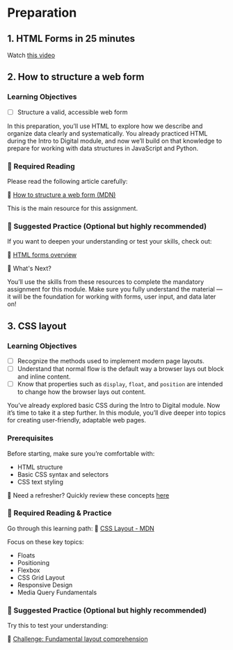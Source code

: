 # Preparation

## 1. HTML Forms in 25 minutes

Watch [this video](https://www.youtube.com/watch?v=fNcJuPIZ2WE&t=1s)

## 2. How to structure a web form

### Learning Objectives

- [ ] Structure a valid, accessible web form

In this preparation, you’ll use HTML to explore how we describe and organize data clearly and systematically.
You already practiced HTML during the Intro to Digital module, and now we’ll build on that knowledge to prepare for working with data structures in JavaScript and Python.

### 📘 Required Reading

Please read the following article carefully:

🔗 [How to structure a web form (MDN)](https://developer.mozilla.org/en-US/docs/Learn_web_development/Extensions/Forms/How_to_structure_a_web_form)

This is the main resource for this assignment.

### 🧪 Suggested Practice (Optional but highly recommended)

If you want to deepen your understanding or test your skills, check out:

🔗 [HTML forms overview](https://developer.mozilla.org/en-US/docs/Learn_web_development/Core/Structuring_content/Test_your_skills/Forms_and_buttons)


🧱 What's Next?

You’ll use the skills from these resources to complete the mandatory assignment for this module.
Make sure you fully understand the material — it will be the foundation for working with forms, user input, and data later on!


## 3. CSS layout
### Learning Objectives

- [ ] Recognize the methods used to implement modern page layouts.
- [ ] Understand that normal flow is the default way a browser lays out block and inline content.
- [ ] Know that properties such as `display`, `float`, and `position` are intended to change how the browser lays out content.

You’ve already explored basic CSS during the Intro to Digital module. Now it’s time to take it a step further. In this module, you’ll dive deeper into topics for creating user-friendly, adaptable web pages.

### Prerequisites

Before starting, make sure you’re comfortable with:
- HTML structure
- Basic CSS syntax and selectors
- CSS text styling

🧠 Need a refresher? Quickly review these concepts [here](https://developer.mozilla.org/en-US/docs/Learn_web_development/Core/Styling_basics) 

### 📘 Required Reading & Practice

Go through this learning path:
🔗 [CSS Layout - MDN](https://developer.mozilla.org/en-US/docs/Learn_web_development/Core/CSS_layout)

Focus on these key topics:
- Floats
- Positioning
- Flexbox
- CSS Grid Layout
- Responsive Design
- Media Query Fundamentals

### 🧪 Suggested Practice (Optional but highly recommended)

Try this to test your understanding:

🔗 [Challenge: Fundamental layout comprehension](https://developer.mozilla.org/en-US/docs/Learn_web_development/Core/CSS_layout/Fundamental_Layout_Comprehension)